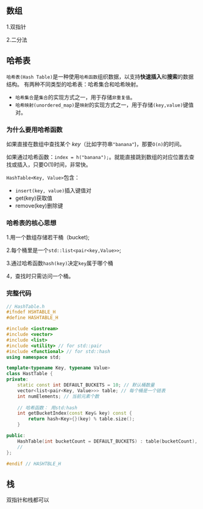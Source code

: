 ## 数组

1.双指针

2.二分法

## 哈希表
`哈希表(Hash Table)`是一种使用`哈希函数`组织数据，以支持**快速插入**和**搜索**的数据结构。
有两种不同类型的哈希表：哈希集合和哈希映射。
- `哈希集合`是`集合`的实现方式之一，用于存储`非重复值`。
- `哈希映射(unordered_map)`是`映射`的实现方式之一，用于存储`(key,value)`键值对。

### 为什么要用哈希函数
如果直接在数组中查找某个 *key*（比如字符串`"banana"`)，那要`O(n)`的时间。

如果通过哈希函数：`index = h("banana");`。就能直接跳到数组的对应位置去查找或插入，只要O(1)时间，非常快。

`HashTable<Key, Value>`包含：
- `insert(key, value)`插入键值对
- get(key)获取值
- remove(key)删除键

### 哈希表的核心思想
1.用一个数组存储若干桶（bucket);

2.每个桶里是一个`std::list<pair<key,Value>>`;

3.通过哈希函数`hash(key)`决定`key`属于哪个桶

4，查找时只需访问一个桶。

### 完整代码
```c++
// HashTable.h
#ifndef HSHTABLE_H
#define HASHTABLE_H

#include <iostream>
#include <vector>
#include <list>
#include <utility> // for std::pair
#include <functional> // for std::hash
using namespace std;

template<typename Key, typename Value>
class HastTable {
private:
    static const int DEFAULT_BUCKETS = 10; // 默认桶数量
    vector<list<pair<Key, Value>>> table; // 每个桶是一个链表
    int numElements; // 当前元素个数
    
    // 哈希函数： 用std:hash
    int getBucketIndex(const Key& key) const {
        return hash<Key>{}(key) % table.size();
    }

public:
    HashTable(int bucketCount = DEFAULT_BUCKETS) : table(bucketCount), numElements(0) {}
    //
};

#endif // HASHTBLE_H
```

## 栈
双指针和栈都可以

